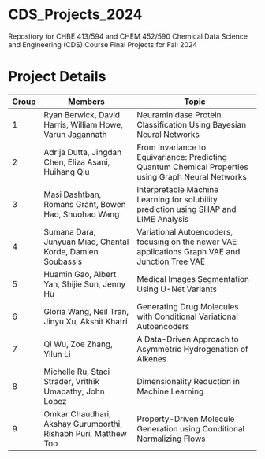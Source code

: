 # CDS_Projects_2024
Repository for CHBE 413/594 and CHEM 452/590 Chemical Data Science and Engineering (CDS) Course Final Projects for Fall 2024

# Project Details

| Group | Members                       | Topic                        |
|-------|-------------------------------|------------------------------|
| 1     | Ryan Berwick, David Harris, William Howe, Varun Jagannath    | Neuraminidase Protein Classification Using Bayesian Neural Networks |
| 2     | Adrija Dutta, Jingdan Chen, Eliza Asani, Huihang Qiu     | From Invariance to Equivariance: Predicting Quantum Chemical Properties using Graph Neural Networks |
| 3     | Masi Dashtban, Romans Grant, Bowen Hao, Shuohao Wang     | Interpretable Machine Learning for solubility prediction using SHAP and LIME Analysis |
| 4     | Sumana Dara, Junyuan Miao, Chantal Korde, Damien Soubassis     | Variational Autoencoders, focusing on the newer VAE applications Graph VAE and Junction Tree VAE |
| 5     | Huamin Gao, Albert Yan, Shijie Sun, Jenny Hu     | Medical Images Segmentation Using U-Net Variants |
| 6     | Gloria Wang, Neil Tran, Jinyu Xu, Akshit Khatri     | Generating Drug Molecules with Conditional Variational Autoencoders |
| 7     | Qi Wu, Zoe Zhang, Yilun Li | A Data-Driven Approach to Asymmetric Hydrogenation of Alkenes |
| 8     | Michelle Ru, Staci Strader, Vrithik Umapathy, John Lopez | Dimensionality Reduction in Machine Learning |
| 9     | Omkar Chaudhari, Akshay Gurumoorthi, Rishabh Puri, Matthew Too | Property-Driven Molecule Generation using Conditional Normalizing Flows |
